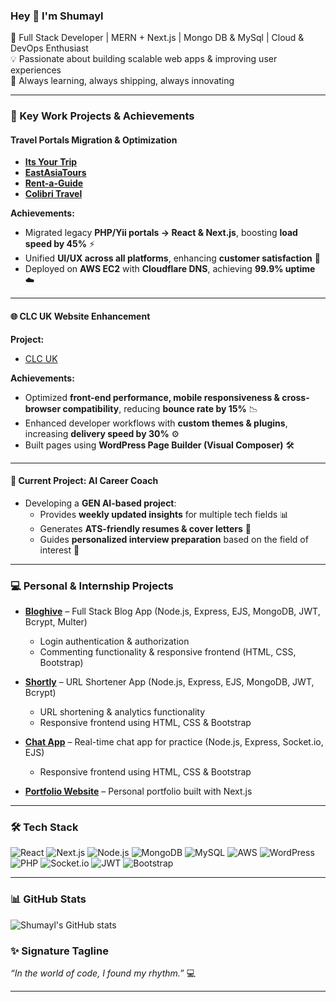 ### Hey 👋 I'm Shumayl
🚀 Full Stack Developer | MERN + Next.js | Mongo DB & MySql | Cloud & DevOps Enthusiast  
💡 Passionate about building scalable web apps & improving user experiences  
🎯 Always learning, always shipping, always innovating  

---

### 🌟 Key Work Projects & Achievements

#### Travel Portals Migration & Optimization
- **[Its Your Trip](https://www.its-your-trip.com/)**  
- **[EastAsiaTours](https://www.eastasiatours.de/)**  
- **[Rent-a-Guide](https://www.rent-a-guide.de/)**  
- **[Colibri Travel](https://www.colibri-travel.de/)**  

**Achievements:**  
- Migrated legacy **PHP/Yii portals → React & Next.js**, boosting **load speed by 45%** ⚡  
- Unified **UI/UX across all platforms**, enhancing **customer satisfaction** 🎨  
- Deployed on **AWS EC2** with **Cloudflare DNS**, achieving **99.9% uptime** ☁️  

---

#### 🌐 CLC UK Website Enhancement
**Project:**  
- [CLC UK](https://www.clc-uk.org/)  

**Achievements:**  
- Optimized **front-end performance, mobile responsiveness & cross-browser compatibility**, reducing **bounce rate by 15%** 📉  
- Enhanced developer workflows with **custom themes & plugins**, increasing **delivery speed by 30%** ⚙️  
- Built pages using **WordPress Page Builder (Visual Composer)** 🛠️  

---

#### 🤖 Current Project: AI Career Coach
- Developing a **GEN AI-based project**:  
  - Provides **weekly updated insights** for multiple tech fields 📊  
  - Generates **ATS-friendly resumes & cover letters** 📝  
  - Guides **personalized interview preparation** based on the field of interest 🎯 
---

### 💻 Personal & Internship Projects

- **[Bloghive](https://github.com/mohdShumayl/Bloghive)** – Full Stack Blog App (Node.js, Express, EJS, MongoDB, JWT, Bcrypt, Multer)  
  - Login authentication & authorization  
  - Commenting functionality & responsive frontend (HTML, CSS, Bootstrap)  

- **[Shortly](https://github.com/mohdShumayl/shortly)** – URL Shortener App (Node.js, Express, EJS, MongoDB, JWT, Bcrypt)  
  - URL shortening & analytics functionality  
  - Responsive frontend using HTML, CSS & Bootstrap  

- **[Chat App](https://github.com/mohdShumayl/chatApp)** – Real-time chat app for practice (Node.js, Express, Socket.io, EJS)  
  - Responsive frontend using HTML, CSS & Bootstrap  

- **[Portfolio Website](https://github.com/mohdShumayl/Shumayl-Portfolio)** – Personal portfolio built with Next.js  

---

### 🛠 Tech Stack
![React](https://img.shields.io/badge/-React-blue?logo=react&logoColor=white) 
![Next.js](https://img.shields.io/badge/-Next.js-black?logo=next.js) 
![Node.js](https://img.shields.io/badge/-Node.js-green?logo=node.js) 
![MongoDB](https://img.shields.io/badge/-MongoDB-darkgreen?logo=mongodb) 
![MySQL](https://img.shields.io/badge/-MySQL-blue?logo=mysql) 
![AWS](https://img.shields.io/badge/-AWS-orange?logo=amazon-aws) 
![WordPress](https://img.shields.io/badge/-WordPress-blue?logo=wordpress) 
![PHP](https://img.shields.io/badge/-PHP-777BB4?logo=php) 
![Socket.io](https://img.shields.io/badge/-Socket.io-black?logo=socket.io) 
![JWT](https://img.shields.io/badge/-JWT-yellow?logo=jsonwebtokens) 
![Bootstrap](https://img.shields.io/badge/-Bootstrap-purple?logo=bootstrap)  

---

### 📊 GitHub Stats
![Shumayl's GitHub stats](https://github-readme-stats.vercel.app/api?username=mohdShumayl&show_icons=true&theme=tokyonight)

### ✨ Signature Tagline
*“In the world of code, I found my rhythm.”* 💻

---

